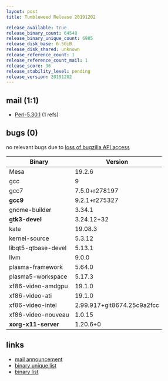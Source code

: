```yaml
---
layout: post
title: Tumbleweed Release 20191202

release_available: true
release_binary_count: 64548
release_binary_unique_count: 6985
release_disk_base: 6.5GiB
release_disk_shared: unknown
release_reference_count: 1
release_reference_count_mail: 1
release_score: 96
release_stability_level: pending
release_version: 20191202
---
```


## mail (1:1)

- [Perl-5.30.1](https://lists.opensuse.org/opensuse-factory/2019-12/msg00034.html) (1 refs)

## bugs (0)

<!--more-->

no relevant bugs due to [loss of bugzilla API access](https://bugzilla.opensuse.org/show_bug.cgi?id=1157722)

Binary | Version
--- | ---
Mesa | 19.2.6
gcc | 9
gcc7 | 7.5.0+r278197
**gcc9** | 9.2.1+r275327
gnome-builder | 3.34.1
**gtk3-devel** | 3.24.12+32
kate | 19.08.3
kernel-source | 5.3.12
libqt5-qtbase-devel | 5.13.1
llvm | 9.0.0
plasma-framework | 5.64.0
plasma5-workspace | 5.17.3
xf86-video-amdgpu | 19.1.0
xf86-video-ati | 19.1.0
xf86-video-intel | 2.99.917+git8674.25c9a2fcc
xf86-video-nouveau | 1.0.15
**xorg-x11-server** | 1.20.6+0

## links

- [mail announcement](https://lists.opensuse.org/opensuse-factory/2019-12/msg00033.html)
- [binary unique list](http://download.opensuse.org/history/20191202/rpm.unique.list)
- [binary list](http://download.opensuse.org/history/20191202/rpm.list)
